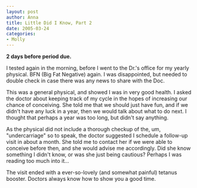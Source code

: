 ```yaml
--- 
layout: post
author: Anna
title: Little Did I Know, Part 2
date: 2005-03-24
categories: 
- Molly
---
```


**2 days before period due.**

I tested again in the morning, before I went to the Dr.'s office for my yearly physical. BFN (Big Fat Negative) again. I was disappointed, but needed to double check in case there was any news to share with the Doc.

This was a general physical, and showed I was in very good health. I asked the doctor about keeping track of my cycle in the hopes of increasing our chance of conceiving. She told me that we should just have fun, and if we didn't have any luck in a year, then we would talk about what to do next. I thought that perhaps a year was too long, but didn't say anything.

As the physical did not include a thorough checkup of the, um, "undercarriage" so to speak, the doctor suggested I schedule a follow-up visit in about a month. She told me to contact her if we were able to conceive before then, and she would advise me accordingly. Did she know something I didn't know, or was she just being cautious? Perhaps I was reading too much into it...

The visit ended with a ever-so-lovely (and somewhat painful) tetanus booster. Doctors always know how to show you a good time.